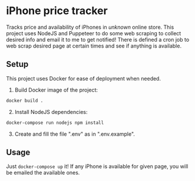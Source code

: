 # iPhone price tracker
Tracks price and availability of iPhones in *unknown* online store.
This project uses NodeJS and Puppeteer to do some web scraping to collect desired info and email it to me to get notified!
There is defined a cron job to web scrap desired page at certain times and see if anything is available.

## Setup
This project uses Docker for ease of deployment when needed.
1. Build Docker image of the project:
```bash
docker build .
```
2. Install NodeJS dependencies:
```bash
docker-compose run nodejs npm install
```
3. Create and fill the file ".env" as in ".env.example".

## Usage
Just `docker-compose up` it! If any iPhone is available for given page, you will be emailed the available ones.